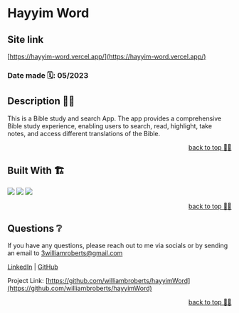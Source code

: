 
# Hayyim Word

## Site link 
  [https://hayyim-word.vercel.app/](https://hayyim-word.vercel.app/)

 ### Date made 🗓: 05/2023
 
  ## Description 👨‍💻
<!--   This is a Bible study and search App. It is a full stack site that offers note taking and highlight functions for users and allows for searching for keywords and phrases. It uses 2 APIs and offers different bible translations. It is fully responsive, with variable text sizes and color themes available.  -->
 This is a Bible study and search App. The app provides a comprehensive Bible study experience, enabling users to search, read, highlight, take notes, and access different translations of the Bible. 
   <p align="right"><a href="#readme-top">back to top ☝🏼</a></p>
<!-- Built with -->

## Built With 🏗️

  <p align='left'>
 <img src="https://img.shields.io/badge/Next-black?style=for-the-badge&logo=next.js&logoColor=white" />
    <img src="https://img.shields.io/badge/Firebase-039BE5?style=for-the-badge&logo=Firebase&logoColor=white" />
   <img src="https://img.shields.io/badge/react-%2320232a.svg?style=for-the-badge&logo=react&logoColor=%2361DAFB" />
  </p>
  <p align="right"><a href="#readme-top">back to top ☝🏼</a></p>
<!-- QUESTIONS -->
  
## Questions ❔

If you have any questions, please reach out to me via socials or by sending an email to <a href="mailto:3williamroberts@gmail.com">3williamroberts@gmail.com</a>

<a href="https://www.linkedin.com/in/williambroberts/" target="_blank">LinkedIn</a> | <a href="https://github.com/williambroberts" target="_blank">GitHub</a>

Project Link: [https://github.com/williambroberts/hayyimWord](https://github.com/williambroberts/hayyimWord)

  <p align="right"><a href="#readme-top">back to top ☝🏼</a></p>
